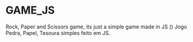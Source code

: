 # GAME_JS
Rock, Paper and Scissors game, its just a simple game made in JS ()
 Jogo Pedra, Papel, Tesoura simples feito em JS.
